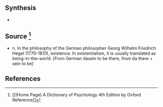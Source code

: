## Synthesis
- 
## Source [^1]
- n. In the philosophy of the German philosopher Georg Wilhelm Friedrich Hegel (1770-1831), existence. In existentialism, it is usually translated as being-in-the-world. \[From German dasein to be there, from da there + sein to be]
## References

[^1]: [[(Home Page) A Dictionary of Psychology 4th Edition by Oxford Reference]]